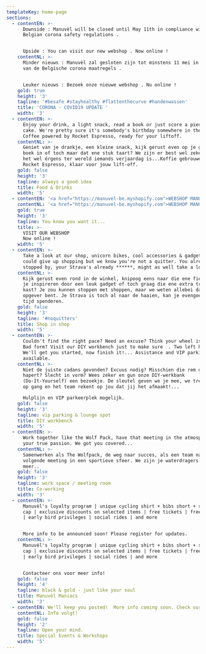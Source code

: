 ```yaml
---
templateKey: home-page
sections:
  - contentEN: >-
      Downside : Manuvèl will be closed until May 11th in compliance with
      Belgian corona safety regulations . 


      Upside : You can visit our new webshop . Now online !
    contentNL: >-
      Minder nieuws : Manuvèl zal gesloten zijn tot minstens 11 mei in navolging
      van de Belgische corona maatregels .


      Leuker nieuws : Bezoek onze nieuwe webshop . Nu online !
    gold: true
    height: '3'
    tagline: '#besafe #stayhealthy #flattenthecurve #handenwassen'
    title: 'CORONA - COVID19 UPDATE '
    width: '3'
  - contentEN: >-
      Enjoy your drink, a light snack, read a book or just score a piece of
      cake. We're pretty sure it's somebody's birthday somewhere in the world.
      Coffee powered by Rocket Espresso, ready for your liftoff.
    contentNL: >-
      Geniet van je drankje, een kleine snack, kijk gerust even op je gemak een
      boek in of toch maar dat ene stuk taart? We zijn er best wel zeker van dat
      het wel érgens ter wereld iemands verjaardag is...Koffie gebrouwen door
      Rocket Espresso, klaar voor jouw lift-off.
    gold: false
    height: '3'
    tagline: always a good idea
    title: Food & Drinks
    width: '5'
  - contentEN: '<a href="https://manuvel-be.myshopify.com">WEBSHOP MANUVÈL</a>'
    contentNL: '<a href="https://manuvel-be.myshopify.com">WEBSHOP MANUVÈL</a>'
    gold: true
    height: '3'
    tagline: You know you want it...
    title: >-
      VISIT OUR WEBSHOP
      Now online !
    width: '5'
  - contentEN: >-
      Take a look at our shop, unicorn bikes, cool accessories & gadgets. You
      could give up shopping but we know you're not a quitter. You already
      stopped by, your Strava's already ******, might as well take a look!
    contentNL: >-
      Kijk gerust even rond in de winkel, knipoog eens naar die ene fiets, laat
      je inspireren door een leuk gadget of toch graag die ene extra trui in de
      kast? Je zou kunnen stoppen met shoppen, maar we weten allebei dat je geen
      opgever bent. Je Strava is toch al naar de haaien, kan je evengoed hier je
      tijd spenderen.
    gold: false
    height: '3'
    tagline: '#noquitters'
    title: Shop in shop
    width: '5'
  - contentEN: >-
      Couldn't find the right pace? Need an excuse? Think your wheel is jammed?
      Bad form? Visit our DIY workbench just to make sure  . Two left hands?
      We'll get you started, now finish it!... Assistance and VIP parking
      available.
    contentNL: >-
      Niet de juiste cadans gevonden? Excuus nodig? Misschien die rem die
      hapert? Slecht in vorm? Wees zeker en gun onze DIY-werkbank
      (Do-It-Yourself) een bezoekje. De sleutel geven we je mee, we trekken je
      op gang en het team rekent op jou dat jij het afmaakt!...

      Hulplijn en VIP parkeerplek mogelijk.
    gold: false
    height: '3'
    tagline: vip parking & lounge spot
    title: DIY workbench
    width: '5'
  - contentEN: >-
      Work together like the Wolf Pack, have that meeting in the atmosphere of
      your true passion. We got you covered...
    contentNL: >-
      Samenwerken als The Wolfpack, de weg naar succes, als een team naar die
      volgende meeting in een sportieve sfeer. We zijn je waterdragers. Of
      meer..
    gold: false
    height: '3'
    tagline: work space / meeting room
    title: Co-working
    width: '3'
  - contentEN: >-
      Manuvèl's loyalty program | unique cycling shirt + bibs short + socks +
      cap | exclusive discounts on selected items | free tickets | free gadgets
      | early bird privileges | social rides | and more


      More info to be announced soon! Please register for updates.
    contentNL: >-
      Manuvèl's loyalty program | unique cycling shirt + bibs short + socks +
      cap | exclusive discounts on selected items | free tickets | free gadgets
      | early bird privileges | social rides | and more


      Contacteer ons voor meer info! 
    gold: false
    height: '4'
    tagline: black & gold - just like your soul
    title: Manuvèl Maniacs
    width: '3'
  - contentEN: We'll keep you posted!  More info coming soon. Check our Facebook page .
    contentNL: Info volgt!
    gold: false
    height: '2'
    tagline: Open your mind.
    title: Special Events & Workshops
    width: '5'
---
```


